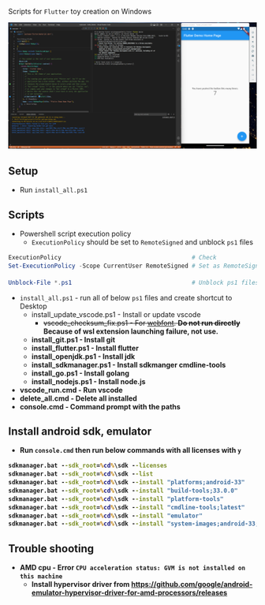 Scripts for `Flutter` toy creation on Windows

<img src="image.png">


## Setup

* Run `install_all.ps1`


## Scripts
* Powershell script execution policy
    * `ExecutionPolicy` should be set to `RemoteSigned` and unblock `ps1` files
```powershell
ExecutionPolicy                                     # Check
Set-ExecutionPolicy -Scope CurrentUser RemoteSigned # Set as RemoteSigned

Unblock-File *.ps1                                  # Unblock ps1 files
```

* `install_all.ps1` - run all of below `ps1` files and create shortcut to Desktop
    * install_update_vscode.ps1 - Install or update vscode
        * ~~vscode_checksum_fix.ps1 - For [webfont](https://github.com/Joungkyun/font-d2coding-ligature). <b>Do not run directly<b>~~ Because of wsl extension launching failure, not use.
    * install_git.ps1 - Install git
    * install_flutter.ps1 - Install flutter
    * install_openjdk.ps1 - Install jdk
    * install_sdkmanager.ps1 - Install sdkmanger cmdline-tools
    * install_go.ps1 - Install golang
    * install_nodejs.ps1 - Install node.js
* vscode_run.cmd - Run vscode
* delete_all.cmd - Delete all installed
* console.cmd - Command prompt with the paths


## Install android sdk, emulator

* Run `console.cmd` then run below commands with all licenses with `y`
```cmd
sdkmanager.bat --sdk_root=%cd%\sdk --licenses
sdkmanager.bat --sdk_root=%cd%\sdk --list
sdkmanager.bat --sdk_root=%cd%\sdk --install "platforms;android-33"
sdkmanager.bat --sdk_root=%cd%\sdk --install "build-tools;33.0.0"
sdkmanager.bat --sdk_root=%cd%\sdk --install "platform-tools"
sdkmanager.bat --sdk_root=%cd%\sdk --install "cmdline-tools;latest"
sdkmanager.bat --sdk_root=%cd%\sdk --install "emulator"
sdkmanager.bat --sdk_root=%cd%\sdk --install "system-images;android-33;google_apis_playstore;x86_64"
```


## Trouble shooting

* AMD cpu - Error `CPU acceleration status: GVM is not installed on this machine`
	* Install hypervisor driver from https://github.com/google/android-emulator-hypervisor-driver-for-amd-processors/releases


